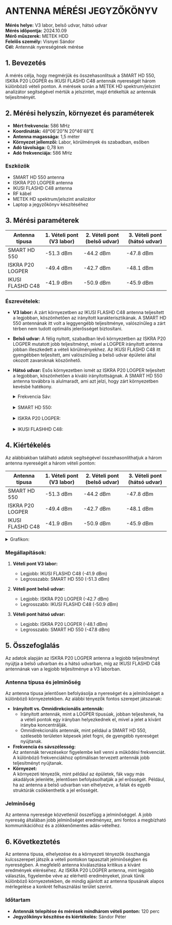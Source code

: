 # ANTENNA MÉRÉSI JEGYZŐKÖNYV

**Mérés helye:** V3 labor, belső udvar, hátsó udvar  
**Mérés időpontja:** 2024.10.09  
**Mérő műszerek:** METEK HDD  
**Felelős személy:** Visnyei Sándor  
**Cél:** Antennák nyereségének mérése  

## 1. Bevezetés
A mérés célja, hogy megmérjük és összehasonlítsuk a SMART HD 550, ISKRA P20 LOGPER és IKUSI FLASHD C48 antennák nyereségét három különböző vételi ponton. A mérések során a METEK HD spektrum/jelszint analizátor segítségével mértük a jelszintet, majd értékeltük az antennák teljesítményét.

## 2. Mérési helyszín, környezet és paraméterek
- **Mért frekvencia:** 586 MHz  
- **Koordináták:** 48°06'20"N 20°46'48"E  
- **Antenna magassága:** 1,5 méter  
- **Környezet jellemzői:** Labor, körülmények és szabadban, esőben  
- **Adó távolsága:** 0,78 km  
- **Adó frekvenciája:** 586 MHz  

### Eszközök
- SMART HD 550 antenna
- ISKRA P20 LOGPER antenna
- IKUSI FLASHD C48 antenna
- RF kábel
- METEK HD spektrum/jelszint analizátor
- Laptop a jegyzőkönyv készítéséhez

## 3. Mérési paraméterek

| **Antenna típusa**    | **1. Vételi pont (V3 labor)** | **2. Vételi pont (belső udvar)** | **3. Vételi pont (hátsó udvar)** |
|-----------------------|-------------------------------|----------------------------------|----------------------------------|
| SMART HD 550          | -51.3 dBm                    | -44.2 dBm                        | -47.8 dBm                        |
| ISKRA P20 LOGPER      | -49.4 dBm                    | -42.7 dBm                        | -48.1 dBm                        |
| IKUSI FLASHD C48      | -41.9 dBm                    | -50.9 dBm                        | -45.9 dBm                        |

### Észrevételek:
- **V3 labor:** A zárt környezetben az IKUSI FLASHD C48 antenna teljesített a legjobban, köszönhetően az irányított karakterisztikának. A SMART HD 550 antennának itt volt a leggyengébb teljesítménye, valószínűleg a zárt térben nem tudott optimális jelerősséget biztosítani.
- **Belső udvar:** A félig nyitott, szabadban lévő környezetben az ISKRA P20 LOGPER mutatott jobb teljesítményt, mivel a LOGPER irányított antenna jobban illeszkedett a vételi körülményekhez. Az IKUSI FLASHD C48 itt gyengébben teljesített, ami valószínűleg a belső udvar épületei által okozott zavaroknak köszönhető.
- **Hátsó udvar:** Esős környezetben ismét az ISKRA P20 LOGPER teljesített a legjobban, köszönhetően a kiváló irányítottságnak. A SMART HD 550 antenna továbbra is alulmaradt, ami azt jelzi, hogy zárt környezetben kevésbé hatékony.

  <details>
    <summary>Frekvencia Sáv:</summary> 
    <img src="https://sancy1021.github.io/Tavkozles/03. Antenna Mérési feladat/its_snapshot_0005.bmp"/>
    
  </details>

  <br>
 
  <details>
    <summary>SMART HD 550:</summary>
    <img src="https://sancy1021.github.io/Tavkozles/03. Antenna Mérési feladat/its_snapshot_0004.bmp"/>

    <img src="https://sancy1021.github.io/Tavkozles/03. Antenna Mérési feladat/its_snapshot_0017.bmp"/>
     
    <img src="https://sancy1021.github.io/Tavkozles/03. Antenna Mérési feladat/its_snapshot_0019.bmp"/>
  </details>

   <br>

  <details>
    <summary>ISKRA P20 LOGPER:</summary>
    <img src="https://sancy1021.github.io/Tavkozles/03. Antenna Mérési feladat/its_snapshot_0007.bmp"/>

    <img src="https://sancy1021.github.io/Tavkozles/03. Antenna Mérési feladat/its_snapshot_0015.bmp"/>
     
    <img src="https://sancy1021.github.io/Tavkozles/03. Antenna Mérési feladat/its_snapshot_0021.bmp"/>
  </details>

   <br>

   <details>
    <summary>IKUSI FLASHHD C48:</summary>
    <img src="https://sancy1021.github.io/Tavkozles/03. Antenna Mérési feladat/its_snapshot_0006.bmp"/>

    <img src="https://sancy1021.github.io/Tavkozles/03. Antenna Mérési feladat/its_snapshot_00010.bmp"/>
  </details>
   

## 4. Kiértékelés

Az alábbiakban található adatok segítségével összehasonlíthatjuk a három antenna nyereségét a három vételi ponton:

| **Antenna típusa**    | **1. Vételi pont (V3 labor)** | **2. Vételi pont (belső udvar)** | **3. Vételi pont (hátsó udvar)** |
|-----------------------|-------------------------------|----------------------------------|----------------------------------|
| SMART HD 550          | -51.3 dBm                    | -44.2 dBm                        | -47.8 dBm                        |
| ISKRA P20 LOGPER      | -49.4 dBm                    | -42.7 dBm                        | -48.1 dBm                        |
| IKUSI FLASHD C48      | -41.9 dBm                    | -50.9 dBm                        | -45.9 dBm                        |

<details>
    <summary>Grafikon:</summary> 
    <img src="https://sancy1021.github.io/Tavkozles/03. Antenna Mérési feladat/its_snapshot_0000.bmp.png"/>
    
  </details>

### Megállapítások:
1. **Vételi pont V3 labor:**  
   - Legjobb: IKUSI FLASHD C48 (-41.9 dBm)
   - Legrosszabb: SMART HD 550 (-51.3 dBm)

2. **Vételi pont belső udvar:**  
   - Legjobb: ISKRA P20 LOGPER (-42.7 dBm)
   - Legrosszabb: IKUSI FLASHD C48 (-50.9 dBm)

3. **Vételi pont hátsó udvar:**  
   - Legjobb: ISKRA P20 LOGPER (-48.1 dBm)
   - Legrosszabb: SMART HD 550 (-47.8 dBm)

## 5. Összefoglalás
Az adatok alapján az ISKRA P20 LOGPER antenna a legjobb teljesítményt nyújtja a belső udvarban és a hátsó udvarban, míg az IKUSI FLASHD C48 antennának van a legjobb teljesítménye a V3 laborban.

### Antenna típusa és jelminőség
Az antenna típusa jelentősen befolyásolja a nyereséget és a jelminőséget a különböző környezetekben. Az alábbi tényezők fontos szerepet játszanak:
- **Irányított vs. Omnidirekcionális antennák:**
  - Irányított antennák, mint a LOGPER típusúak, jobban teljesítenek, ha a vételi pontok egy irányban helyezkednek el, mivel a jelet a kívánt irányba koncentrálják.
  - Omnidirekcionális antennák, mint például a SMART HD 550, szélesebb területen képesek jelet fogni, de gyengébb nyereséget nyújtanak.
- **Frekvencia és sávszélesség:**  
  Az antennák tervezésekor figyelembe kell venni a működési frekvenciát. A különböző frekvenciákhoz optimálisan tervezett antennák jobb teljesítményt nyújtanak.
- **Környezet:**  
  A környezeti tényezők, mint például az épületek, fák vagy más akadályok jelenléte, jelentősen befolyásolhatják a jel erősségét. Például, ha az antenna a belső udvarban van elhelyezve, a falak és egyéb struktúrák csökkenthetik a jel erősségét.
  
### Jelminőség
Az antenna nyeresége közvetlenül összefügg a jelminőséggel. A jobb nyereség általában jobb jelminőséget eredményez, ami fontos a megbízható kommunikációhoz és a zökkenőmentes adás-vételhez.

## 6. Következtetés
Az antenna típusa, elhelyezése és a környezeti tényezők összhangja kulcsszerepet játszik a vételi pontokon tapasztalt jelminőségben és nyereségben. A megfelelő antenna kiválasztása kritikus a kívánt eredmények eléréséhez. Az ISKRA P20 LOGPER antenna, mint legjobb választás, figyelembe véve az elérhető eredményeket, jónak tűnik különböző környezetekben, de mindig ajánlott az antenna típusának alapos mérlegelése a konkrét felhasználási terület szerint.

### Időtartam
- **Antennák telepítése és mérések mindhárom vételi ponton:** 120 perc
- **Jegyzőkönyv készítése és kiértékelés:** Sándor Péter

